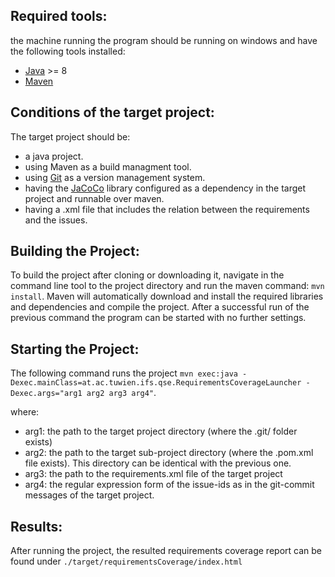 ## Required tools:
the machine running the program should be running on windows and have the following tools installed:
* [Java](https://www.java.com/) >= 8
* [Maven](https://maven.apache.org/)

## Conditions of the target project:
The target project should be:
* a java project.
* using Maven as a build managment tool.
* using [Git](https://git-scm.com/) as a version management system.
* having the [JaCoCo](http://www.eclemma.org/jacoco/) library configured as a dependency in the target project and runnable over maven.
* having a .xml file that includes the relation between the requirements and the issues.

## Building the Project:
To build the project after cloning or downloading it, navigate in the command line tool to the project directory and run the maven command: `mvn install`. Maven will automatically download and install the required libraries and dependencies and compile the project.
After a successful run of the previous command the program can be started with no further settings.

## Starting the Project:
The following command runs the project 
`mvn exec:java -Dexec.mainClass=at.ac.tuwien.ifs.qse.RequirementsCoverageLauncher -Dexec.args="arg1 arg2 arg3 arg4"`.

where:
* arg1: the path to the target project directory (where the .git/ folder exists)
* arg2: the path to the target sub-project directory (where the .pom.xml file exists). This directory can be identical with the previous one.
* arg3: the path to the requirements.xml file of the target project
* arg4: the regular expression form of the issue-ids as in the git-commit messages of the target project.

## Results:
After running the project, the resulted requirements coverage report can be found under `./target/requirementsCoverage/index.html`

